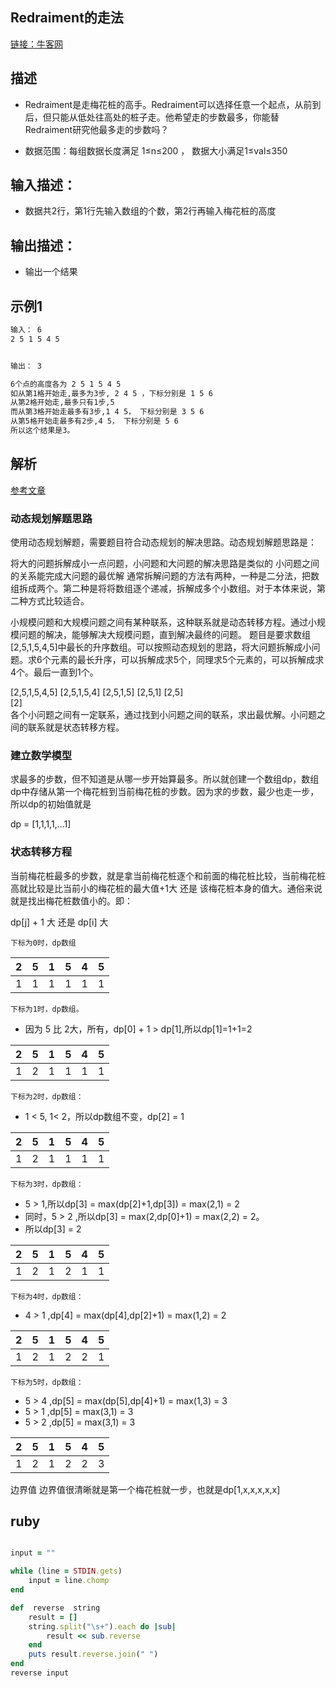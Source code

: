 ##  Redraiment的走法

[链接：牛客网](https://www.nowcoder.com/questionTerminal/69ef2267aafd4d52b250a272fd27052c)

## 描述

- Redraiment是走梅花桩的高手。Redraiment可以选择任意一个起点，从前到后，但只能从低处往高处的桩子走。他希望走的步数最多，你能替Redraiment研究他最多走的步数吗？


- 数据范围：每组数据长度满足 1≤n≤200  ， 数据大小满足1≤val≤350  

  

## 输入描述：
- 数据共2行，第1行先输入数组的个数，第2行再输入梅花桩的高度




## 输出描述：
- 输出一个结果




## 示例1

```bash
输入： 6
2 5 1 5 4 5 


输出： 3

6个点的高度各为 2 5 1 5 4 5
如从第1格开始走,最多为3步, 2 4 5 ，下标分别是 1 5 6
从第2格开始走,最多只有1步,5
而从第3格开始走最多有3步,1 4 5， 下标分别是 3 5 6
从第5格开始走最多有2步,4 5， 下标分别是 5 6
所以这个结果是3。    

```

## 解析

[参考文章](http://wjhsh.net/goldsunshine-p-13221674.html)


### 动态规划解题思路
使用动态规划解题，需要题目符合动态规划的解决思路。动态规划解题思路是：

将大的问题拆解成小一点问题，小问题和大问题的解决思路是类似的
小问题之间的关系能完成大问题的最优解
通常拆解问题的方法有两种，一种是二分法，把数组拆成两个。第二种是将将数组逐个递减，拆解成多个小数组。对于本体来说，第二种方式比较适合。

小规模问题和大规模问题之间有某种联系，这种联系就是动态转移方程。通过小规模问题的解决，能够解决大规模问题，直到解决最终的问题。
题目是要求数组 [2,5,1,5,4,5]中最长的升序数组。可以按照动态规划的思路，将大问题拆解成小问题。求6个元素的最长升序，可以拆解成求5个，同理求5个元素的，可以拆解成求4个。最后一直到1个。

[2,5,1,5,4,5]
[2,5,1,5,4]
[2,5,1,5]
[2,5,1]
[2,5]  
[2]  
各个小问题之间有一定联系，通过找到小问题之间的联系，求出最优解。小问题之间的联系就是状态转移方程。

### 建立数学模型
求最多的步数，但不知道是从哪一步开始算最多。所以就创建一个数组dp，数组dp中存储从第一个梅花桩到当前梅花桩的步数。因为求的步数，最少也走一步，所以dp的初始值就是

dp = [1,1,1,1,...1]
### 状态转移方程
当前梅花桩最多的步数，就是拿当前梅花桩逐个和前面的梅花桩比较，当前梅花桩高就比较是比当前小的梅花桩的最大值+1大 还是 该梅花桩本身的值大。通俗来说就是找出梅花桩数值小的。即：

dp[j] + 1 大 还是 dp[i] 大


`下标为0时，dp数组`


| 2 | 5 | 1 |  5 |  4 |  5 |
| ---- | ---- | ---- | ---- | ---- | ---- |
|1  |  1 |  1 |  1 |  1 |  1 |


`下标为1时，dp数组。`
- 因为 5 比 2大，所有，dp[0] + 1 > dp[1],所以dp[1]=1+1=2


| 2 | 5 | 1 |  5 |  4 |  5 |
| ---- | ---- | ---- | ---- | ---- | ---- |
|1  |  2 |  1 |  1 |  1 |  1 |

`下标为2时，dp数组：`
- 1 < 5, 1< 2，所以dp数组不变，dp[2] = 1

| 2 | 5 | 1 |  5 |  4 |  5 |
| ---- | ---- | ---- | ---- | ---- | ---- |
|1  |  2 |  1 |  1 |  1 |  1 |


`下标为3时，dp数组：`
- 5 > 1,所以dp[3] = max(dp[2]+1,dp[3]) = max(2,1) = 2
- 同时，5 > 2 ,所以dp[3] = max(2,dp[0]+1) = max(2,2) = 2。
- 所以dp[3] = 2

| 2 | 5 | 1 |  5 |  4 |  5 |
| ---- | ---- | ---- | ---- | ---- | ---- |
|1  |  2 |  1 |  2 |  1 |  1 |

`下标为4时，dp数组：`
- 4 > 1 ,dp[4] = max(dp[4],dp[2]+1) = max(1,2) = 2

| 2 | 5 | 1 |  5 |  4 |  5 |
| ---- | ---- | ---- | ---- | ---- | ---- |
|1  |  2 |  1 |  2 |  2 |  1 |

`下标为5时，dp数组：`
- 5 > 4 ,dp[5] = max(dp[5],dp[4]+1) = max(1,3) = 3
- 5 > 1 ,dp[5] = max(3,1) = 3
- 5 > 2 ,dp[5] = max(3,1) = 3


| 2 | 5 | 1 |  5 |  4 |  5 |
| ---- | ---- | ---- | ---- | ---- | ---- |
|1  |  2 |  1 |  2 |  2 |  3 |


边界值
边界值很清晰就是第一个梅花桩就一步，也就是dp[1,x,x,x,x,x]

## ruby

```ruby 

input = ""

while (line = STDIN.gets)
    input = line.chomp
end

def  reverse  string
    result = []
    string.split("\s+").each do |sub|
        result << sub.reverse
    end
    puts result.reverse.join(" ")
end
reverse input

```
